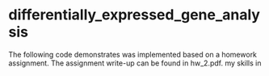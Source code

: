 # differentially_expressed_gene_analysis

The following code demonstrates was implemented based on a homework assignment. The assignment write-up can be found in hw_2.pdf.  my skills in 
